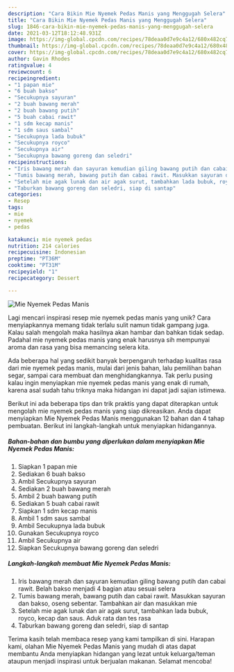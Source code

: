 ```yaml
---
description: "Cara Bikin Mie Nyemek Pedas Manis yang Menggugah Selera"
title: "Cara Bikin Mie Nyemek Pedas Manis yang Menggugah Selera"
slug: 1846-cara-bikin-mie-nyemek-pedas-manis-yang-menggugah-selera
date: 2021-03-12T18:12:48.931Z
image: https://img-global.cpcdn.com/recipes/78deaa0d7e9c4a12/680x482cq70/mie-nyemek-pedas-manis-foto-resep-utama.jpg
thumbnail: https://img-global.cpcdn.com/recipes/78deaa0d7e9c4a12/680x482cq70/mie-nyemek-pedas-manis-foto-resep-utama.jpg
cover: https://img-global.cpcdn.com/recipes/78deaa0d7e9c4a12/680x482cq70/mie-nyemek-pedas-manis-foto-resep-utama.jpg
author: Gavin Rhodes
ratingvalue: 4
reviewcount: 6
recipeingredient:
- "1 papan mie"
- "6 buah bakso"
- "Secukupnya sayuran"
- "2 buah bawang merah"
- "2 buah bawang putih"
- "5 buah cabai rawit"
- "1 sdm kecap manis"
- "1 sdm saus sambal"
- "Secukupnya lada bubuk"
- "Secukupnya royco"
- "Secukupnya air"
- "Secukupnya bawang goreng dan seledri"
recipeinstructions:
- "Iris bawang merah dan sayuran kemudian giling bawang putih dan cabai rawit. Belah bakso menjadi 4 bagian atau sesuai selera"
- "Tumis bawang merah, bawang putih dan cabai rawit. Masukkan sayuran dan bakso, oseng sebentar. Tambahkan air dan masukkan mie"
- "Setelah mie agak lunak dan air agak surut, tambahkan lada bubuk, royco, kecap dan saus. Aduk rata dan tes rasa"
- "Taburkan bawang goreng dan seledri, siap di santap"
categories:
- Resep
tags:
- mie
- nyemek
- pedas

katakunci: mie nyemek pedas 
nutrition: 214 calories
recipecuisine: Indonesian
preptime: "PT36M"
cooktime: "PT31M"
recipeyield: "1"
recipecategory: Dessert

---
```



![Mie Nyemek Pedas Manis](https://img-global.cpcdn.com/recipes/78deaa0d7e9c4a12/680x482cq70/mie-nyemek-pedas-manis-foto-resep-utama.jpg)

Lagi mencari inspirasi resep mie nyemek pedas manis yang unik? Cara menyiapkannya memang tidak terlalu sulit namun tidak gampang juga. Kalau salah mengolah maka hasilnya akan hambar dan bahkan tidak sedap. Padahal mie nyemek pedas manis yang enak harusnya sih mempunyai aroma dan rasa yang bisa memancing selera kita.

Ada beberapa hal yang sedikit banyak berpengaruh terhadap kualitas rasa dari mie nyemek pedas manis, mulai dari jenis bahan, lalu pemilihan bahan segar, sampai cara membuat dan menghidangkannya. Tak perlu pusing kalau ingin menyiapkan mie nyemek pedas manis yang enak di rumah, karena asal sudah tahu triknya maka hidangan ini dapat jadi sajian istimewa.




Berikut ini ada beberapa tips dan trik praktis yang dapat diterapkan untuk mengolah mie nyemek pedas manis yang siap dikreasikan. Anda dapat menyiapkan Mie Nyemek Pedas Manis menggunakan 12 bahan dan 4 tahap pembuatan. Berikut ini langkah-langkah untuk menyiapkan hidangannya.

<!--inarticleads1-->

##### Bahan-bahan dan bumbu yang diperlukan dalam menyiapkan Mie Nyemek Pedas Manis:

1. Siapkan 1 papan mie
1. Sediakan 6 buah bakso
1. Ambil Secukupnya sayuran
1. Sediakan 2 buah bawang merah
1. Ambil 2 buah bawang putih
1. Sediakan 5 buah cabai rawit
1. Siapkan 1 sdm kecap manis
1. Ambil 1 sdm saus sambal
1. Ambil Secukupnya lada bubuk
1. Gunakan Secukupnya royco
1. Ambil Secukupnya air
1. Siapkan Secukupnya bawang goreng dan seledri




<!--inarticleads2-->

##### Langkah-langkah membuat Mie Nyemek Pedas Manis:

1. Iris bawang merah dan sayuran kemudian giling bawang putih dan cabai rawit. Belah bakso menjadi 4 bagian atau sesuai selera
1. Tumis bawang merah, bawang putih dan cabai rawit. Masukkan sayuran dan bakso, oseng sebentar. Tambahkan air dan masukkan mie
1. Setelah mie agak lunak dan air agak surut, tambahkan lada bubuk, royco, kecap dan saus. Aduk rata dan tes rasa
1. Taburkan bawang goreng dan seledri, siap di santap




Terima kasih telah membaca resep yang kami tampilkan di sini. Harapan kami, olahan Mie Nyemek Pedas Manis yang mudah di atas dapat membantu Anda menyiapkan hidangan yang lezat untuk keluarga/teman ataupun menjadi inspirasi untuk berjualan makanan. Selamat mencoba!
